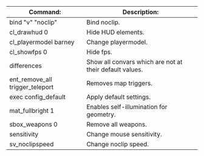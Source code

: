 
| Command:                        | Description:                                            |
| ------------------------------- | ------------------------------------------------------- |
| bind "v" "noclip"               | Bind noclip.                                            |
| cl_drawhud 0                    | Hide HUD elements.                                      |
| cl_playermodel barney           | Change playermodel.                                     |
| cl_showfps 0                    | Hide fps.                                               |
| differences                     | Show all convars which are not at their default values. |
| ent_remove_all trigger_teleport | Removes map triggers.                                   |
| exec config_default             | Apply default settings.                                 |
| mat_fullbright 1                | Enables self-illumination for geometry.                 |
| sbox_weapons 0                  | Remove all weapons.                                     |
| sensitivity                     | Change mouse sensitivity.                               |
| sv_noclipspeed                  | Change noclip speed.                                    |
